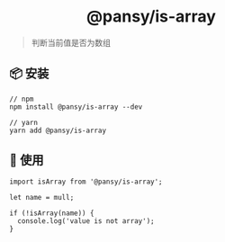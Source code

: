 <h1 align="center">@pansy/is-array</h1>

> 判断当前值是否为数组

## 📦 安装

```
// npm
npm install @pansy/is-array --dev

// yarn
yarn add @pansy/is-array

```

## 🔨 使用

```
import isArray from '@pansy/is-array';

let name = mull;

if (!isArray(name)) {
  console.log('value is not array');
}
```
